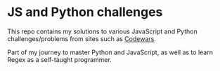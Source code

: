 # JS and Python challenges

This repo contains my solutions to various JavaScript and Python challenges/problems from sites such as [Codewars](https://www.codewars.com/).

Part of my journey to master Python and JavaScript, as well as to learn Regex as a self-taught programmer.

